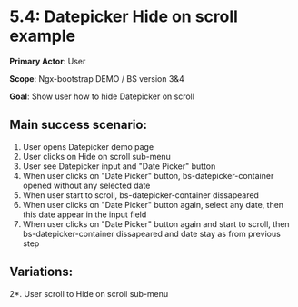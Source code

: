 5.4: Datepicker Hide on scroll example
======================================
**Primary Actor**: User

**Scope**: Ngx-bootstrap DEMO / BS version 3&4

**Goal**: Show user how to hide Datepicker on scroll

Main success scenario:
----------------------
1. User opens Datepicker demo page
2. User clicks on Hide on scroll sub-menu
3. User see Datepicker input and "Date Picker" button
4. When user clicks on "Date Picker" button, bs-datepicker-container opened without any selected date
5. When user start to scroll, bs-datepicker-container dissapeared
6. When user clicks on "Date Picker" button again, select any date, then this date appear in the input field
7. When user clicks on "Date Picker" button again and start to scroll, then bs-datepicker-container dissapeared and date stay as from previous step

Variations:
-----------
2*. User scroll to Hide on scroll sub-menu
